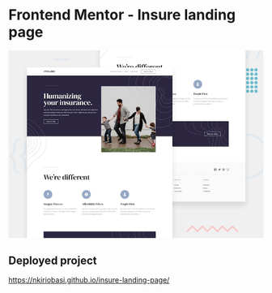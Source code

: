 # Frontend Mentor - Insure landing page

![Design preview for the Insure landing page coding challenge](./design/desktop-preview.jpg)




## Deployed project

https://nkiriobasi.github.io/insure-landing-page/





